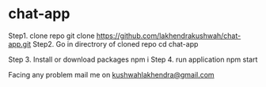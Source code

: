 # chat-app


Step1. clone repo
  git clone https://github.com/lakhendrakushwah/chat-app.git
Step2. Go in directrory of cloned repo
cd chat-app 

Step 3. Install or download packages
  npm i
Step 4. run application
npm start




Facing any problem mail me on kushwahlakhendra@gmail.com
